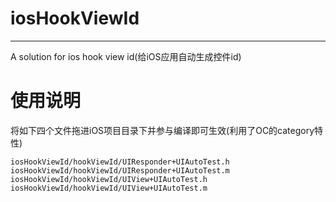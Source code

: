 # iosHookViewId

---

A solution for ios hook view id(给iOS应用自动生成控件id)

# 使用说明

将如下四个文件拖进iOS项目目录下并参与编译即可生效(利用了OC的category特性)

```
iosHookViewId/hookViewId/UIResponder+UIAutoTest.h
iosHookViewId/hookViewId/UIResponder+UIAutoTest.m
iosHookViewId/hookViewId/UIView+UIAutoTest.h
iosHookViewId/hookViewId/UIView+UIAutoTest.m
```
